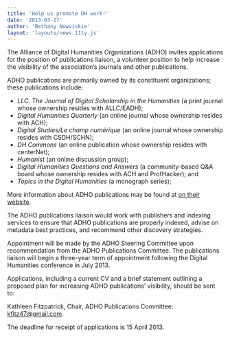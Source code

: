 ```yaml
---
title: 'Help us promote DH work!'
date: '2013-03-27'
author: 'Bethany Nowviskie'
layout: 'layouts/news.11ty.js'
---
```

The Alliance of Digital Humanities Organizations (ADHO) invites applications for the position of publications liaison, a volunteer position to help increase the visibility of the association’s journals and other publications.  

ADHO publications are primarily owned by its constituent organizations; these publications include:

- *LLC. The Journal of Digital Scholarship in the Humanities* (a print journal whose ownership resides with ALLC/EADH);
- *Digital Humanities Quarterly* (an online journal whose ownership resides with ACH);
- *Digital Studies/<span lang="fr">Le champ numérique</span>* (an online journal whose ownership resides with CSDH/SCHN);
- *DH Commons* (an online publication whose ownership resides with centerNet);
- *Humanist* (an online discussion group);
- *Digital Humanities Questions and Answers* (a community-based Q&amp;A board whose ownership resides with ACH and ProfHacker); and
- *Topics in the Digital Humanities* (a monograph series);

More information about ADHO publications may be found at [on their website](http://adho.org/publications).

The ADHO publications liaison would work with publishers and indexing services to ensure that ADHO publications are properly indexed, advise on metadata best practices, and recommend other discovery strategies.

Appointment will be made by the ADHO Steering Committee upon recommendation from the ADHO Publications Committee. The publications liaison will begin a three-year term of appointment following the Digital Humanities conference in July 2013.

Applications, including a current CV and a brief statement outlining a proposed plan for increasing ADHO publications’ visibility, should be sent to:

Kathleen Fitzpatrick, Chair, ADHO Publications Committee: [kfitz47@gmail.com](mailto:kfitz47@gmail.com).

The deadline for receipt of applications is 15 April 2013.

